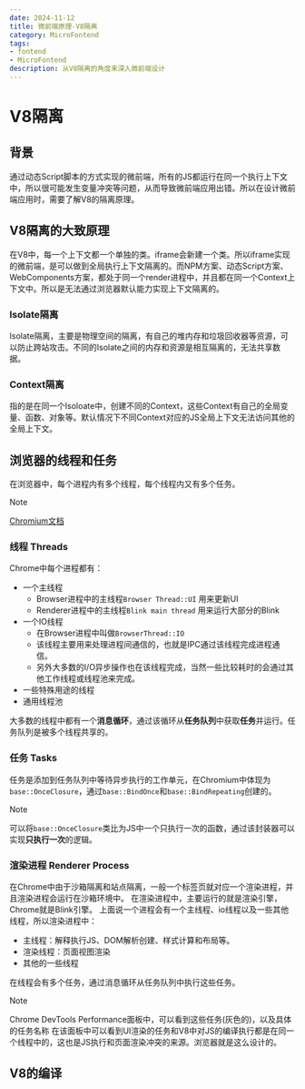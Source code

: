 ```yaml
---
date: 2024-11-12
title: 微前端原理-V8隔离
category: MicroFontend
tags:
- fontend
- MicroFontend
description: 从V8隔离的角度来深入微前端设计
---
```


# V8隔离

## 背景

通过动态Script脚本的方式实现的微前端，所有的JS都运行在同一个执行上下文中，所以很可能发生变量冲突等问题，从而导致微前端应用出错。所以在设计微前端应用时，需要了解V8的隔离原理。

## V8隔离的大致原理

在V8中，每一个上下文都一个单独的类。iframe会新建一个类。所以iframe实现的微前端，是可以做到全局执行上下文隔离的。而NPM方案、动态Script方案、WebComponents方案，都处于同一个render进程中，并且都在同一个Context上下文中。所以是无法通过浏览器默认能力实现上下文隔离的。

### Isolate隔离

Isolate隔离，主要是物理空间的隔离，有自己的堆内存和垃圾回收器等资源，可以防止跨站攻击。不同的Isolate之间的内存和资源是相互隔离的，无法共享数据。

### Context隔离

指的是在同一个Isoloate中，创建不同的Context，这些Context有自己的全局变量、函数、对象等。默认情况下不同Context对应的JS全局上下文无法访问其他的全局上下文。

## 浏览器的线程和任务

在浏览器中，每个进程内有多个线程，每个线程内又有多个任务。

> [!NOTE]
> [Chromium文档](https://chromium.googlesource.com/chromium/src.git/+/HEAD/docs/threading_and_tasks.md#threads)

### 线程 Threads

Chrome中每个进程都有：
- 一个主线程
  - Browser进程中的主线程`Browser Thread::UI` 用来更新UI
  - Renderer进程中的主线程`Blink main thread` 用来运行大部分的Blink
- 一个IO线程
  - 在Browser进程中叫做`BrowserThread::IO`
  - 该线程主要用来处理进程间通信的，也就是IPC通过该线程完成进程通信。
  - 另外大多数的I/O异步操作也在该线程完成，当然一些比较耗时的会通过其他工作线程或线程池来完成。
- 一些特殊用途的线程
- 通用线程池

大多数的线程中都有一个**消息循环**，通过该循环从**任务队列**中获取**任务**并运行。任务队列是被多个线程共享的。

### 任务 Tasks

任务是添加到任务队列中等待异步执行的工作单元，在Chromium中体现为`base::OnceClosure`，通过`base::BindOnce`和`base::BindRepeating`创建的。

> [!NOTE]
> 可以将`base::OnceClosure`类比为JS中一个只执行一次的函数，通过该封装器可以实现**只执行一次**的逻辑。

### 渲染进程 Renderer Process

在Chrome中由于沙箱隔离和站点隔离，一般一个标签页就对应一个渲染进程，并且渲染进程会运行在沙箱环境中。
在渲染进程中，主要运行的就是渲染引擎，Chrome就是Blink引擎。
上面说一个进程会有一个主线程、io线程以及一些其他线程，所以渲染进程中：
- 主线程：解释执行JS、DOM解析创建、样式计算和布局等。
- 渲染线程：页面视图渲染
- 其他的一些线程

在线程会有多个任务，通过消息循环从任务队列中执行这些任务。

> [!NOTE]
> Chrome DevTools Performance面板中，可以看到这些任务(灰色的)，以及具体的任务名称
> 在该面板中可以看到UI渲染的任务和V8中对JS的编译执行都是在同一个线程中的，这也是JS执行和页面渲染冲突的来源。浏览器就是这么设计的。

## V8的编译




